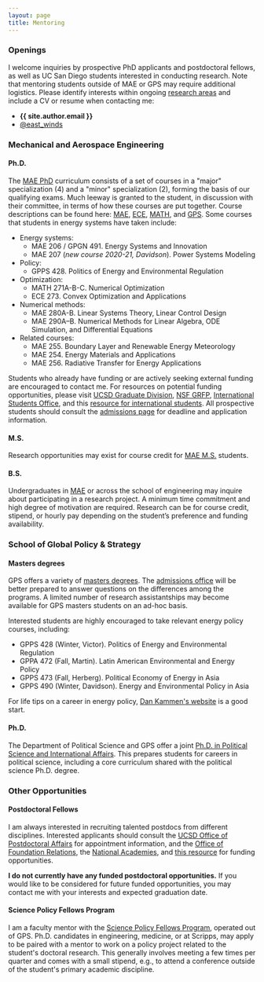 ```yaml
---
layout: page
title: Mentoring
---
```



### Openings

I welcome inquiries by prospective PhD applicants and postdoctoral fellows, as well as UC San Diego students interested in conducting research. Note that mentoring students outside of MAE or GPS may require additional logistics. Please identify interests within ongoing [research areas](/research/) and include a CV or resume when contacting me:
- **{{ site.author.email }}**
- [@east_winds](http://twitter.com/east_winds)

### Mechanical and Aerospace Engineering

#### Ph.D.

The [MAE PhD][mae-phd] curriculum consists of a set of courses in a "major" specialization (4) and a "minor" specialization (2), forming the basis of our qualifying exams. Much leeway is granted to the student, in discussion with their committee, in terms of how these courses are put together. Course descriptions can be found here: [MAE][mae], [ECE][ece], [MATH][math], and [GPS][gps]. Some courses that students in energy systems have taken include:
- Energy systems:
  - MAE 206 / GPGN 491. Energy Systems and Innovation
  - MAE 207 (_new course 2020-21, Davidson_). Power Systems Modeling
- Policy:
  - GPPS 428. Politics of Energy and Environmental Regulation
- Optimization:
	- MATH 271A-B-C. Numerical Optimization
	- ECE 273. Convex Optimization and Applications
- Numerical methods:
	- MAE 280A-B. Linear Systems Theory, Linear Control Design
	- MAE 290A–B. Numerical Methods for Linear Algebra, ODE Simulation, and Differential Equations
- Related courses:
	- MAE 255. Boundary Layer and Renewable Energy Meteorology
	- MAE 254. Energy Materials and Applications
	- MAE 256. Radiative Transfer for Energy Applications

Students who already have funding or are actively seeking external funding are encouraged to contact me. For resources on potential funding opportunities, please visit [UCSD Graduate Division][grad-funding], [NSF GRFP][nsf-grfp], [International Students Office][ispo-funding], and this [resource for international students][caltech-funding]. All prospective students should consult the [admissions page][mae-phd-admissions] for deadline and application information.

#### M.S.

Research opportunities may exist for course credit for [MAE M.S.][mae-ms] students.

#### B.S.

Undergraduates in [MAE][mae-bs] or across the school of engineering may inquire about participating in a research project. A minimum time commitment and high degree of motivation are required. Research can be for course credit, stipend, or hourly pay depending on the student’s preference and funding availability.


### School of Global Policy & Strategy

#### Masters degrees

GPS offers a variety of [masters degrees][gps-masters]. The [admissions office][gps-admissions] will be better prepared to answer questions on the differences among the programs. A limited number of research assistantships may become available for GPS masters students on an ad-hoc basis.

Interested students are highly encouraged to take relevant energy policy courses, including:
- GPPS 428 (Winter, Victor). Politics of Energy and Environmental Regulation
- GPPA 472 (Fall, Martin). Latin American Environmental and Energy Policy
- GPPS 473 (Fall, Herberg). Political Economy of Energy in Asia
- GPPS 490 (Winter, Davidson). Energy and Environmental Policy in Asia

For life tips on a career in energy policy, [Dan Kammen's website][kammen] is a good start.

#### Ph.D.

The Department of Political Science and GPS offer a joint [Ph.D. in Political Science and International Affairs][gps-phd]. This prepares students for careers in political science, including a core curriculum shared with the political science Ph.D. degree.


### Other Opportunities

#### Postdoctoral Fellows

I am always interested in recruiting talented postdocs from different disciplines. Interested applicants should consult the [UCSD Office of Postdoctoral Affairs][postdoc] for appointment information, and the [Office of Foundation Relations][foundation], the [National Academies][NAS], and [this resource][harvard-funding] for funding opportunities.

**I do not currently have any funded postdoctoral opportunities.** If you would like to be considered for future funded opportunities, you may contact me with your interests and expected graduation date.

#### Science Policy Fellows Program

I am a faculty mentor with the [Science Policy Fellows Program][science-policy], operated out of GPS. Ph.D. candidates in engineering, medicine, or at Scripps, may apply to be paired with a mentor to work on a policy project related to the student's doctoral research. This generally involves meeting a few times per quarter and comes with a small stipend, e.g., to attend a conference outside of the student's primary academic discipline.

[mae]: http://www.ucsd.edu/catalog/courses/MAE.html
[ece]: http://www.ucsd.edu/catalog/courses/ECE.html
[math]: https://www.ucsd.edu/catalog/courses/MATH.html
[gps]: https://www.ucsd.edu/catalog/courses/GPS.html

[mae-phd]: http://maeweb.ucsd.edu/grad/phd
[mae-phd-admissions]: http://maeweb.ucsd.edu/grad/admissions
[mae-ms]: http://maeweb.ucsd.edu/grad/ms
[mae-bs]: http://maeweb.ucsd.edu/undergrad/programs
[gps-phd]: https://polisci.ucsd.edu/grad/prospective-students/interdisciplinary-phd-program/index.html
[gps-masters]: http://gps.ucsd.edu/admissions/degrees-at-a-glance.html
[gps-admissions]: http://gps.ucsd.edu/admissions/contact-admission.html
[science-policy]: https://gps.ucsd.edu/faculty-research/research/science-policy-fellows.html
[postdoc]: http://postdoc.ucsd.edu/
[foundation]: https://foundationrelations.ucsd.edu/funding-opportunities/postdoctoral-funding-opportunities.html
[NAS]: https://www.national-academies.org/grantprograms/index.html
[harvard-funding]: https://research.fas.harvard.edu/postdoc_opportunities
[kammen]: http://kammen.berkeley.edu/advice.html
[grad-funding]: http://grad.ucsd.edu/financial/fellowships/
[nsf-grfp]: https://www.nsfgrfp.org/
[ispo-funding]: https://ispo.ucsd.edu/advising/financial/scholarships-grants.html
[caltech-funding]: https://www.gradoffice.caltech.edu/financialsupport/ExternalInternational
